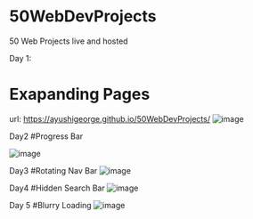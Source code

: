 # 50WebDevProjects
50 Web Projects live and hosted


Day 1:
# Exapanding Pages
url: https://ayushigeorge.github.io/50WebDevProjects/
![image](https://user-images.githubusercontent.com/76419649/223363270-4fc46b18-199c-4453-bde4-054e30c0f60e.png)

Day2
#Progress Bar

![image](https://user-images.githubusercontent.com/76419649/223539361-0db3525c-9f75-439f-8afb-7db6b18009e5.png)

Day3
#Rotating Nav Bar
![image](https://user-images.githubusercontent.com/76419649/223788412-a6a37aa9-a070-45c9-ad87-512b1a5a108d.png)

Day4
#Hidden Search Bar
![image](https://user-images.githubusercontent.com/76419649/224362171-a93aa057-df61-404f-b210-d1b848b8aefe.png)

Day 5
#Blurry Loading
![image](https://user-images.githubusercontent.com/76419649/224482894-20be81fc-9c08-4694-a648-6eff458c387c.png)
